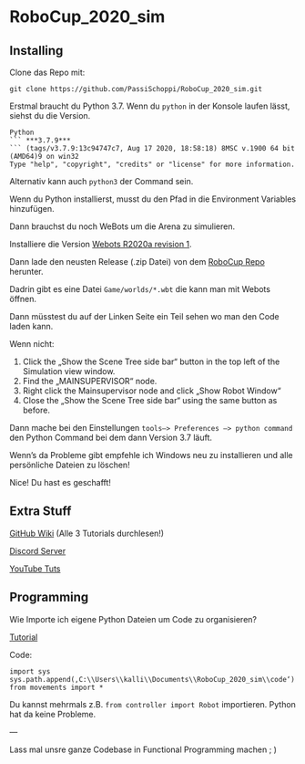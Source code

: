# RoboCup_2020_sim

## Installing

Clone das Repo mit:

```
git clone https://github.com/PassiSchoppi/RoboCup_2020_sim.git
```

Erstmal braucht du Python 3.7.
Wenn du ```python``` in der Konsole laufen lässt, siehst du die Version.


```
Python 
``` ***3.7.9***
``` (tags/v3.7.9:13c94747c7, Aug 17 2020, 18:58:18) 8MSC v.1900 64 bit (AMD64)9 on win32
Type "help", "copyright", "credits" or "license" for more information. 
```

Alternativ kann auch ```python3``` der Command sein.

Wenn du Python installierst, musst du den Pfad in die Environment Variables hinzufügen.

Dann brauchst du noch WeBots um die Arena zu simulieren.

Installiere die Version [Webots R2020a revision 1](https://github.com/cyberbotics/webots/releases/tag/R2020a-rev1).

Dann lade den neusten Release (.zip Datei) von dem [RoboCup Repo](https://github.com/Shadow149/RescueMaze/releases) herunter.

Dadrin gibt es eine Datei ```Game/worlds/*.wbt``` die kann man mit Webots öffnen.

Dann müsstest du auf der Linken Seite ein Teil sehen wo man den Code laden kann.

Wenn nicht:

1. Click the „Show the Scene Tree side bar“ button in the top left of the Simulation view window.
2. Find the „MAINSUPERVISOR“ node.
3. Right click the Mainsupervisor node and click „Show Robot Window“
4. Close the „Show the Scene Tree side bar“ using the same button as before.

Dann mache bei den Einstellungen ```tools—> Preferences —> python command``` den Python Command bei dem dann Version 3.7 läuft.

Wenn’s da Probleme gibt empfehle ich Windows neu zu installieren und alle persönliche Dateien zu löschen!

Nice! Du hast es geschafft!

## Extra Stuff

[GitHub Wiki](https://github.com/Shadow149/RescueMaze/wiki)
(Alle 3 Tutorials durchlesen!)

[Discord Server](https://discord.gg/DJWqnQ)

[YouTube Tuts](https://www.youtube.com/channel/UCsK3Oe0yhcyCAzbYyvfEbyw)

## Programming

Wie Importe ich eigene Python Dateien um Code zu organisieren?

[Tutorial](https://realpython.com/lessons/module-search-path/)

Code:

```
import sys
sys.path.append(‚C:\\Users\\kalli\\Documents\\RoboCup_2020_sim\\code‘)
from movements import *
```

Du kannst mehrmals z.B. ```from controller import Robot``` importieren. Python hat da keine Probleme.

—

Lass mal unsre ganze Codebase in Functional Programming machen ; )
